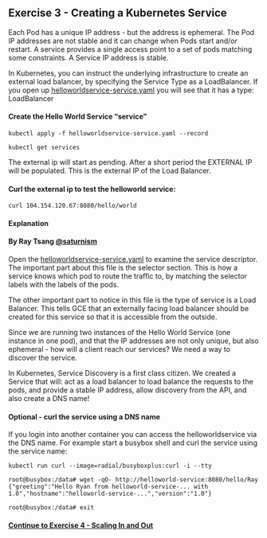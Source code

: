 ## Exercise 3 - Creating a Kubernetes Service

Each Pod has a unique IP address - but the address is ephemeral.  The Pod IP addresses are not stable and it can change when Pods start and/or restart. A service provides a single access point to a set of pods matching some constraints. A Service IP address is stable.

In Kubernetes, you can instruct the underlying infrastructure to create an external load balancer, by specifying the Service Type as a LoadBalancer.  If you open up [helloworldservice-service.yaml](helloworldservice-service.yaml) you will see that it has a type: LoadBalancer

#### Create the Hello World Service “service”

`kubectl apply -f helloworldservice-service.yaml --record`

`kubectl get services`

The external ip will start as pending.  After a short period the EXTERNAL IP will be populated.   This is the external IP of the Load Balancer.   

#### Curl the external ip to test the helloworld service:

`curl 104.154.120.67:8080/hello/world`

#### Explanation
#### By Ray Tsang [@saturnism](https://twitter.com/saturnism)

Open the [helloworldservice-service.yaml](helloworldservice-service.yaml) to examine the service descriptor. The important part about this file is the selector section. This is how a service knows which pod to route the traffic to, by matching the selector labels with the labels of the pods.

The other important part to notice in this file is the type of service is a Load Balancer.  This tells GCE that an externally facing load balancer should be created for this service so that it is accessible from the outside.

Since we are running two instances of the Hello World Service (one instance in one pod), and that the IP addresses are not only unique, but also ephemeral - how will a client reach our services? We need a way to discover the service.

In Kubernetes, Service Discovery is a first class citizen. We created a Service that will:
act as a load balancer to load balance the requests to the pods, and
provide a stable IP address, allow discovery from the API, and also create a DNS name!

#### Optional - curl the service using a DNS name

If you login into another container you can access the helloworldservice via the DNS name.  For example start a busybox shell and curl the service using the service name:

```
kubectl run curl --image=radial/busyboxplus:curl -i --tty

root@busybox:/data# wget -qO- http://helloworld-service:8080/hello/Ray
{"greeting":"Hello Ryan from helloworld-service-... with 1.0","hostname":"helloworld-service-...","version":"1.0"}

root@busybox:/data# exit
```

#### [Continue to Exercise 4 - Scaling In and Out](../exercise-4/README.md)
